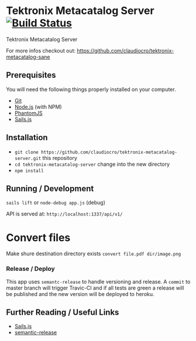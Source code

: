 # Tektronix Metacatalog Server [![Build Status](https://travis-ci.org/claudiocro/tektronix-metacatalog-server.svg?branch=release)](https://travis-ci.org/claudiocro/tektronix-metacatalog-server?branch=release)

Tektronix Metacatalog Server

For more infos checkout out: https://github.com/claudiocro/tektronix-metacatalog-sane


## Prerequisites

You will need the following things properly installed on your computer.

* [Git](http://git-scm.com/)
* [Node.js](http://nodejs.org/) (with NPM)
* [PhantomJS](http://phantomjs.org/)
* [Sails.js](http://sailsjs.org/)

## Installation

* `git clone https://github.com/claudiocro/tektronix-metacatalog-server.git` this repository
* `cd tektronix-metacatalog-server` change into the new directory
* `npm install`

## Running / Development

`sails lift`
or
`node-debug app.js` (debug)

API is served at: `http://localhost:1337/api/v1/`

# Convert files

Make shure destination directory exists
`convert file.pdf dir/image.png`

### Release / Deploy

This app uses `semantc-release` to handle versioning and release.
A `commit` to master branch will trigger Travic-CI and if all tests are green a release will be published and the new version will be deployed to heroku.


## Further Reading / Useful Links

* [Sails.js](http://sailsjs.org/)
* [semantic-release](https://github.com/semantic-release/semantic-release/)


